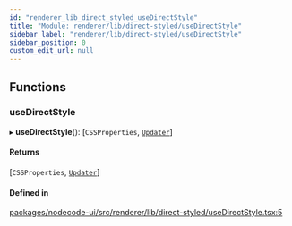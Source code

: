 ```yaml
---
id: "renderer_lib_direct_styled_useDirectStyle"
title: "Module: renderer/lib/direct-styled/useDirectStyle"
sidebar_label: "renderer/lib/direct-styled/useDirectStyle"
sidebar_position: 0
custom_edit_url: null
---
```


## Functions

### useDirectStyle

▸ **useDirectStyle**(): [`CSSProperties`, [`Updater`](renderer_lib_direct_styled_types.md#updater-24)]

#### Returns

[`CSSProperties`, [`Updater`](renderer_lib_direct_styled_types.md#updater-24)]

#### Defined in

[packages/nodecode-ui/src/renderer/lib/direct-styled/useDirectStyle.tsx:5](https://github.com/bischoff-m/nodecode/blob/1978ab5/packages/nodecode-ui/src/renderer/lib/direct-styled/useDirectStyle.tsx#L5)
